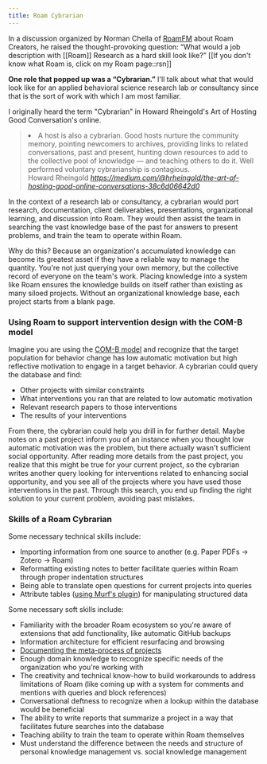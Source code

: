 ```yaml
---
title: Roam Cybrarian
---
```


In a discussion organized by Norman Chella of [RoamFM](https://twitter.com/roamfm?lang=en) about Roam Creators, he raised the thought-provoking question: “What would a job description with [[Roam]] Research as a hard skill look like?” [[If you don't know what Roam is, click on my Roam page::rsn]]

**One role that popped up was a “Cybrarian.”** I'll talk about what that would look like for an applied behavioral science research lab or consultancy since that is the sort of work with which I am most familiar.

I originally heard the term "Cybrarian" in Howard Rheingold's Art of Hosting Good Conversation's online.

<blockquote class="quoteback" darkmode="" data-title="The%20art%20of%20hosting%20good%20online%20conversations" data-author="Howard Rheingold" cite="https://medium.com/@hrheingold/the-art-of-hosting-good-online-conversations-38c6d06642d0"><li id="5472" class="gj gk er gl b gm hl gn go gp hm gq gr gs hn gt gu gv ho gw gx gy hp gz ha hc hi hj hk cr" data-selectable-paragraph="">A host is also a cybrarian. Good hosts nurture the community memory, pointing newcomers to archives, providing links to related conversations, past and present, hunting down resources to add to the collective pool of knowledge — and teaching others to do it. Well performed voluntary cybrarianship is contagious.</li><footer>Howard Rheingold <cite><a href="https://medium.com/@hrheingold/the-art-of-hosting-good-online-conversations-38c6d06642d0">https://medium.com/@hrheingold/the-art-of-hosting-good-online-conversations-38c6d06642d0</a></cite></footer></blockquote> <script note="" src="https://cdn.jsdelivr.net/gh/Blogger-Peer-Review/quotebacks@1/quoteback.js"></script>

In the context of a research lab or consultancy, a cybrarian would port research, documentation, client deliverables, presentations, organizational learning, and discussion into Roam. They would then assist the team in searching the vast knowledge base of the past for answers to present problems, and train the team to operate within Roam.

Why do this? Because an organization's accumulated knowledge can become its greatest asset if they have a reliable way to manage the quantity. You're not just querying your own memory, but the collective record of everyone on the team's work. Placing knowledge into a system like Roam ensures the knowledge builds on itself rather than existing as many siloed projects. Without an organizational knowledge base, each project starts from a blank page.

### Using Roam to support intervention design with the COM-B model

Imagine you are using the [COM-B model](https://www.researchgate.net/publication/51070630_The_Behaviour_Change_Wheel_a_new_method_for_characterising_and_designing_behaviour_change_interventions) and recognize that the target population for behavior change has low automatic motivation but high reflective motivation to engage in a target behavior. A cybrarian could query the database and find:

* Other projects with similar constraints
* What interventions you ran that are related to low automatic motivation
* Relevant research papers to those interventions
* The results of your interventions

From there, the cybrarian could help you drill in for further detail. Maybe notes on a past project inform you of an instance when you thought low automatic motivation was the problem, but there actually wasn't sufficient social opportunity. After reading more details from the past project, you realize that this might be true for your current project, so the cybrarian writes another query looking for interventions related to enhancing social opportunity, and you see all of the projects where you have used those interventions in the past. Through this search, you end up finding the right solution to your current problem, avoiding past mistakes.

### Skills of a Roam Cybrarian

Some necessary technical skills include: 
* Importing information from one source to another (e.g. Paper PDFs -> Zotero -> Roam)
* Reformatting existing notes to better facilitate queries within Roam through proper indentation structures
* Being able to translate open questions for current projects into queries
* Attribute tables ([using Murf's plugin](https://twitter.com/shawnpmurphy8/status/1316770461624090625)) for manipulating structured data

Some necessary soft skills include:
* Familiarity with the broader Roam ecosystem so you're aware of extensions that add functionality, like automatic GitHub backups
* Information architecture for efficient resurfacing and browsing
* [Documenting the meta-process of projects](https://www.roambrain.com/brainstorming-with-myself-systematic-creativity-in-roam/)
* Enough domain knowledge to recognize specific needs of the organization who you're working with
* The creativity and technical know-how to build workarounds to address limitations of Roam (like coming up with a system for comments and mentions with queries and block references)
* Conversational deftness to recognize when a lookup within the database would be beneficial
* The ability to write reports that summarize a project in a way that facilitates future searches into the database
* Teaching ability to train the team to operate within Roam themselves
* Must understand the difference between the needs and structure of personal knowledge management vs. social knowledge management


